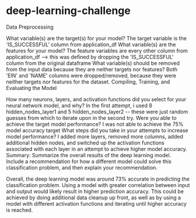 # deep-learning-challenge

Data Preprocessing

What variable(s) are the target(s) for your model?
The target variable is the 'IS_SUCCESSFUL' column from application_df
What variable(s) are the features for your model?
The feature variables are every other column from application_df --> this was defined by dropping the 'IS_SUCCESSFUL' column from the original dataframe
What variable(s) should be removed from the input data because they are neither targets nor features?
Both 'EIN' and 'NAME' columns were dropped/removed, because they were neither targets nor features for the dataset.
Compiling, Training, and Evaluating the Model

How many neurons, layers, and activation functions did you select for your neural network model, and why?
In the first attempt, i used 8 hidden_nodes_layer1 and 5 hidden_nodes_layer2 -- these were just random guesses from which to iterate upon in the second try.
Were you able to achieve the target model performance?
I was not able to achieve the 75% model accuracy target
What steps did you take in your attempts to increase model performance?
I added more layers, removed more columns, added additional hidden nodes, and switched up the activation functions associated with each layer in an attempt to achieve higher model accuracy.
Summary: Summarize the overall results of the deep learning model. Include a recommendation for how a different model could solve this classification problem, and then explain your recommendation.

Overall, the deep learning model was around 73% accurate in predicting the classification problem. Using a model with greater correlation between input and output would likely result in higher prediction accuracy. This could be achieved by doing additional data cleanup up front, as well as by using a model with different activation functions and iterating until higher accuracy is reached.
